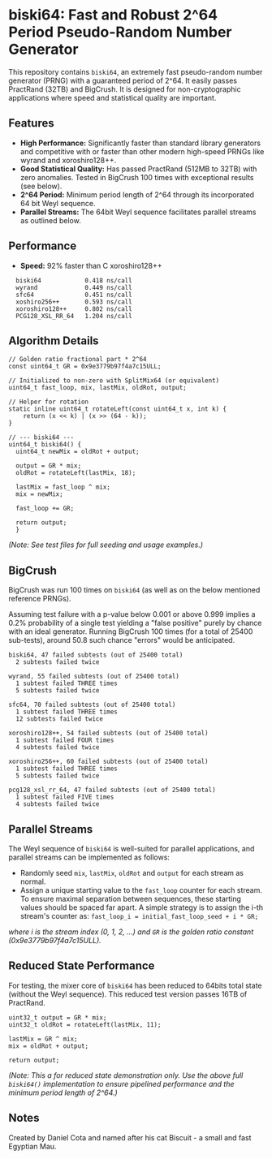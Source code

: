 # biski64: Fast and Robust 2^64 Period Pseudo-Random Number Generator

This repository contains `biski64`, an extremely fast pseudo-random number generator (PRNG) with a guaranteed period of 2^64. It easily passes PractRand (32TB) and BigCrush. It is designed for non-cryptographic applications where speed and statistical quality are important.

## Features

* **High Performance:** Significantly faster than standard library generators and competitive with or faster than other modern high-speed PRNGs like wyrand and xoroshiro128++.
* **Good Statistical Quality:** Has passed PractRand (512MB to 32TB) with zero anomalies. Tested in BigCrush 100 times with exceptional results (see below).
* **2^64 Period:** Minimum period length of 2^64 through its incorporated 64 bit Weyl sequence.
* **Parallel Streams:** The 64bit Weyl sequence facilitates parallel streams as outlined below.

## Performance

* **Speed:** 92% faster than C xoroshiro128++

```
  biski64            0.418 ns/call
  wyrand             0.449 ns/call
  sfc64              0.451 ns/call
  xoshiro256++       0.593 ns/call
  xoroshiro128++     0.802 ns/call
  PCG128_XSL_RR_64   1.204 ns/call
```


## Algorithm Details

```
// Golden ratio fractional part * 2^64
const uint64_t GR = 0x9e3779b97f4a7c15ULL;

// Initialized to non-zero with SplitMix64 (or equivalent)
uint64_t fast_loop, mix, lastMix, oldRot, output; 

// Helper for rotation
static inline uint64_t rotateLeft(const uint64_t x, int k) {
    return (x << k) | (x >> (64 - k));
}

// --- biski64 ---
uint64_t biski64() {
  uint64_t newMix = oldRot + output;

  output = GR * mix;
  oldRot = rotateLeft(lastMix, 18);

  lastMix = fast_loop ^ mix; 
  mix = newMix;

  fast_loop += GR;

  return output;
  }
```

*(Note: See test files for full seeding and usage examples.)*


## BigCrush

BigCrush was run 100 times on `biski64` (as well as on the below mentioned reference PRNGs).

Assuming test failure with a p-value below 0.001 or above 0.999 implies a 0.2% probability of a single test yielding a "false positive" purely by chance with an ideal generator. Running BigCrush 100 times (for a total of 25400 sub-tests), around 50.8 such chance "errors" would be anticipated.

```
biski64, 47 failed subtests (out of 25400 total)
  2 subtests failed twice

wyrand, 55 failed subtests (out of 25400 total)
  1 subtest failed THREE times
  5 subtests failed twice

sfc64, 70 failed subtests (out of 25400 total)
  1 subtest failed THREE times
  12 subtests failed twice

xoroshiro128++, 54 failed subtests (out of 25400 total)
  1 subtest failed FOUR times
  4 subtests failed twice

xoroshiro256++, 60 failed subtests (out of 25400 total)
  1 subtest failed THREE times
  5 subtests failed twice

pcg128_xsl_rr_64, 47 failed subtests (out of 25400 total)
  1 subtest failed FIVE times
  4 subtests failed twice
```


## Parallel Streams

The Weyl sequence of `biski64` is well-suited for parallel applications, and parallel streams can be implemented as follows:
* Randomly seed `mix`, `lastMix`, `oldRot` and `output` for each stream as normal.
* Assign a unique starting value to the `fast_loop` counter for each stream. To ensure maximal separation between sequences, these starting values should be spaced far apart. A simple strategy is to assign the i-th stream's counter as:
```fast_loop_i = initial_fast_loop_seed + i * GR;```

*where i is the stream index (0, 1, 2, ...) and `GR` is the golden ratio constant (0x9e3779b97f4a7c15ULL).*


## Reduced State Performance

For testing, the mixer core of `biski64` has been reduced to 64bits total state (without the Weyl sequence).  This reduced test version passes 16TB of PractRand.

```
uint32_t output = GR * mix;
uint32_t oldRot = rotateLeft(lastMix, 11);

lastMix = GR ^ mix;
mix = oldRot + output;

return output;
```

*(Note: This a for reduced state demonstration only. Use the above full `biski64()` implementation to ensure pipelined performance and the minimum period length of 2^64.)*


## Notes
Created by Daniel Cota and named after his cat Biscuit - a small and fast Egyptian Mau.
